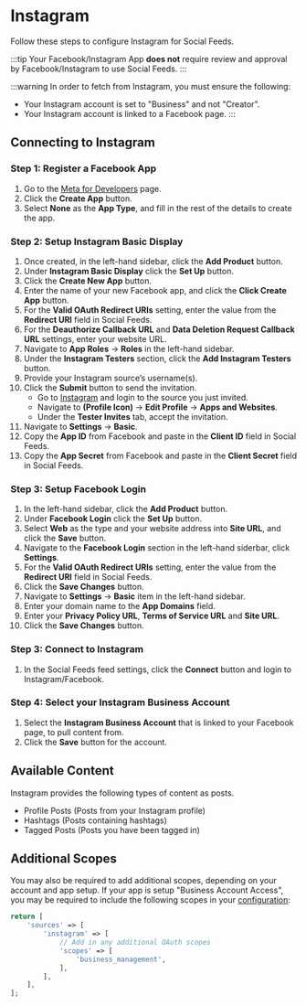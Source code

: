 # Instagram
Follow these steps to configure Instagram for Social Feeds.

:::tip
Your Facebook/Instagram App **does not** require review and approval by Facebook/Instagram to use Social Feeds.
:::

:::warning
In order to fetch from Instagram, you must ensure the following:

- Your Instagram account is set to "Business" and not "Creator".
- Your Instagram account is linked to a Facebook page.
:::

## Connecting to Instagram

### Step 1: Register a Facebook App
1. Go to the <a href="https://developers.facebook.com/apps/" target="_blank">Meta for Developers</a> page.
1. Click the **Create App** button.
1. Select **None** as the **App Type**, and fill in the rest of the details to create the app.

### Step 2: Setup Instagram Basic Display
1. Once created, in the left-hand sidebar, click the **Add Product** button.
1. Under **Instagram Basic Display** click the **Set Up** button.
1. Click the **Create New App** button.
1. Enter the name of your new Facebook app, and click the **Click Create App** button.
1. For the **Valid OAuth Redirect URIs** setting, enter the value from the **Redirect URI** field in Social Feeds.
1. For the **Deauthorize Callback URL** and **Data Deletion Request Callback URL** settings, enter your website URL.
1. Navigate to **App Roles** → **Roles** in the left-hand sidebar.
1. Under the **Instagram Testers** section, click the **Add Instagram Testers** button.
1. Provide your Instagram source’s username(s).
1. Click the **Submit** button to send the invitation.
    - Go to <a href="https://instagram.com/" target="_blank">Instagram</a> and login to the source you just invited.
    - Navigate to **(Profile Icon)** → **Edit Profile** → **Apps and Websites**.
    - Under the **Tester Invites** tab, accept the invitation.
1. Navigate to **Settings** → **Basic**.
1. Copy the **App ID** from Facebook and paste in the **Client ID** field in Social Feeds.
1. Copy the **App Secret** from Facebook and paste in the **Client Secret** field in Social Feeds.

### Step 3: Setup Facebook Login
1. In the left-hand sidebar, click the **Add Product** button.
1. Under **Facebook Login** click the **Set Up** button.
1. Select **Web** as the type and your website address into **Site URL**, and click the **Save** button.
1. Navigate to the **Facebook Login** section in the left-hand siderbar, click **Settings**.
1. For the **Valid OAuth Redirect URIs** setting, enter the value from the **Redirect URI** field in Social Feeds.
1. Click the **Save Changes** button.
1. Navigate to **Settings** → **Basic** item in the left-hand sidebar.
1. Enter your domain name to the **App Domains** field.
1. Enter your **Privacy Policy URL**, **Terms of Service URL** and **Site URL**.
1. Click the **Save Changes** button.

### Step 3: Connect to Instagram
1. In the Social Feeds feed settings, click the **Connect** button and login to Instagram/Facebook.

### Step 4: Select your Instagram Business Account
1. Select the **Instagram Business Account** that is linked to your Facebook page, to pull content from.
1. Click the **Save** button for the account.

## Available Content
Instagram provides the following types of content as posts.

- Profile Posts (Posts from your Instagram profile)
- Hashtags (Posts containing hashtags)
- Tagged Posts (Posts you have been tagged in)

## Additional Scopes
You may also be required to add additional scopes, depending on your account and app setup. If your app is setup "Business Account Access", you may be required to include the following scopes in your [configuration](docs:get-started/configuration):

```php
return [
    'sources' => [
        'instagram' => [
            // Add in any additional OAuth scopes
            'scopes' => [
                'business_management',
            ],
        ],
    ],
];
```
